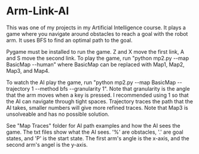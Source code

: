 # Arm-Link-AI
This was one of my projects in my Artificial Intelligence course. It plays a game where you navigate around obstacles to reach a goal with the robot arm. It uses BFS to find an optimal path to the goal.

Pygame must be installed to run the game. Z and X move the first link, A and S move the second link.
To play the game, run "python mp2.py --map BasicMap --human" where BasicMap can be replaced with Map1, Map2, Map3, and Map4.

To watch the AI play the game, run "python mp2.py --map BasicMap --trajectory 1 --method bfs --granularity 1". Note that granularity is the angle that the arm moves when a key is pressed. I recommended using 1 so that the AI can navigate through tight spaces. Trajectory traces the path that the AI takes, smaller numbers will give more refined traces. Note that Map3 is unsolveable and has no possible solution.

See "Map Traces" folder for AI path examples and how the AI sees the game. The txt files show what the AI sees. '%' are obstacles, '.' are goal states, and 'P' is the start state. The first arm's angle is the x-axis, and the second arm's angel is the y-axis.

